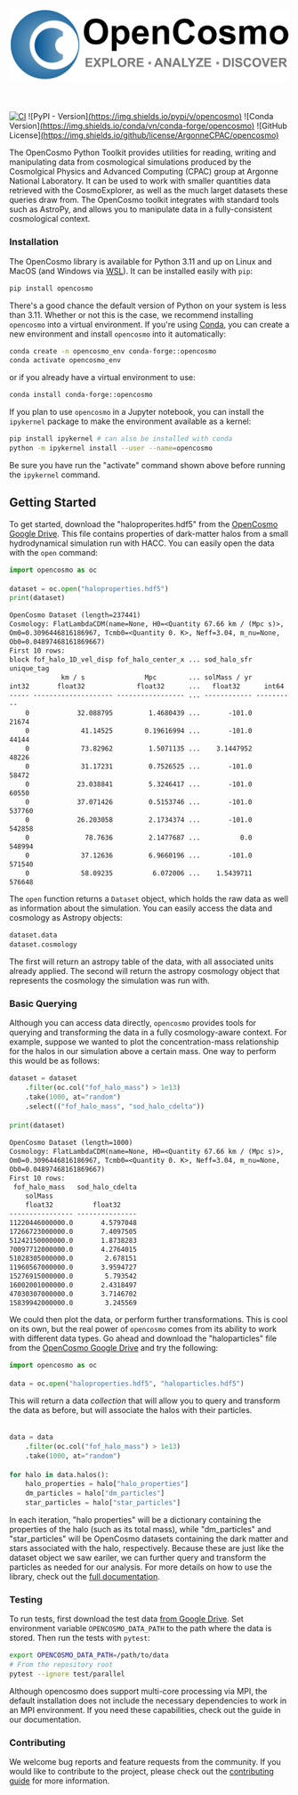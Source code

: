 <h1 align="center">
    <picture>
        <source srcset="https://raw.githubusercontent.com/ArgonneCPAC/opencosmo/main/branding/opencosmo_dark.png" media="(prefers-color-scheme: dark)">
        <source srcset="https://raw.githubusercontent.com/ArgonneCPAC/opencosmo/main/branding/opencosmo_light.png" media="(prefers-color-scheme: light)">
        <img src="https://raw.githubusercontent.com/ArgonneCPAC/opencosmo/main/branding/opencosmo_light.png" alt="OpenCosmo">
    </picture>
</h1><br>

[![CI](https://github.com/ArgonneCPAC/OpenCosmo/actions/workflows/merge.yaml/badge.svg)](https://github.com/ArgonneCPAC/OpenCosmo/actions/workflows/merge.yaml)
![PyPI - Version][(https://img.shields.io/pypi/v/opencosmo)](https://pypi.org/project/opencosmo/)
![Conda Version][(https://img.shields.io/conda/vn/conda-forge/opencosmo)](https://anaconda.org/conda-forge/opencosmo)
![GitHub License][(https://img.shields.io/github/license/ArgonneCPAC/opencosmo)](https://github.com/ArgonneCPAC/OpenCosmo/blob/main/LICENSE.md)


The OpenCosmo Python Toolkit provides utilities for reading, writing and manipulating data from cosmological simulations produced by the Cosmolgical Physics and Advanced Computing (CPAC) group at Argonne National Laboratory. It can be used to work with smaller quantities data retrieved with the CosmoExplorer, as well as the much larget datasets these queries draw from. The OpenCosmo toolkit integrates with standard tools such as AstroPy, and allows you to manipulate data in a fully-consistent cosmological context.

### Installation

The OpenCosmo library is available for Python 3.11 and up on Linux and MacOS (and Windows via [WSL](https://learn.microsoft.com/en-us/windows/wsl/setup/environment)). It can be installed easily with `pip`:

```bash
pip install opencosmo
```


There's a good chance the default version of Python on your system is less than 3.11. Whether or not this is the case, we recommend installing `opencosmo` into a virtual environment. If you're using [Conda](https://docs.conda.io/projects/conda/en/stable/user-guide/getting-started.html), you can create a new environment and install `opencosmo` into it automatically:

```bash
conda create -n opencosmo_env conda-forge::opencosmo
conda activate opencosmo_env
```

or if you already have a virtual environment to use:

```bash
conda install conda-forge::opencosmo
```

If you plan to use `opencosmo` in a Jupyter notebook, you can install the `ipykernel` package to make the environment available as a kernel:

```bash
pip install ipykernel # can also be installed with conda
python -m ipykernel install --user --name=opencosmo
```

Be sure you have run the "activate" command shown above before running the `ipykernel` command.

## Getting Started

To get started, download the "haloproperites.hdf5" from the [OpenCosmo Google Drive](https://drive.google.com/drive/folders/1CYmZ4sE-RdhRdLhGuYR3rFfgyA3M1mU-?usp=sharing). This file contains properties of dark-matter halos from a small hydrodynamical simulation run with HACC. You can easily open the data with the `open` command:

```python
import opencosmo as oc

dataset = oc.open("haloproperties.hdf5")
print(dataset)
```

```text
OpenCosmo Dataset (length=237441)
Cosmology: FlatLambdaCDM(name=None, H0=<Quantity 67.66 km / (Mpc s)>, Om0=0.3096446816186967, Tcmb0=<Quantity 0. K>, Neff=3.04, m_nu=None, Ob0=0.04897468161869667)
First 10 rows:
block fof_halo_1D_vel_disp fof_halo_center_x ... sod_halo_sfr unique_tag
             km / s               Mpc        ... solMass / yr
int32       float32             float32      ...   float32      int64
----- -------------------- ----------------- ... ------------ ----------
    0            32.088795         1.4680439 ...       -101.0      21674
    0             41.14525        0.19616994 ...       -101.0      44144
    0             73.82962         1.5071135 ...    3.1447952      48226
    0             31.17231         0.7526525 ...       -101.0      58472
    0            23.038841         5.3246417 ...       -101.0      60550
    0            37.071426         0.5153746 ...       -101.0     537760
    0            26.203058         2.1734374 ...       -101.0     542858
    0              78.7636         2.1477687 ...          0.0     548994
    0             37.12636         6.9660196 ...       -101.0     571540
    0             58.09235          6.072006 ...    1.5439711     576648
```

The `open` function returns a `Dataset` object, which holds the raw data as well as information about the simulation. You can easily access the data and cosmology as Astropy objects:
```python
dataset.data
dataset.cosmology
```

The first will return an astropy table of the data, with all associated units already applied. The second will return the astropy cosmology object that represents the cosmology the simulation was run with. 

### Basic Querying

Although you can access data directly, `opencosmo` provides tools for querying and transforming the data in a fully cosmology-aware context. For example, suppose we wanted to plot the concentration-mass relationship for the halos in our simulation above a certain mass. One way to perform this would be as follows:

```python
dataset = dataset
    .filter(oc.col("fof_halo_mass") > 1e13)
    .take(1000, at="random")
    .select(("fof_halo_mass", "sod_halo_cdelta"))

print(dataset)

```

```text
OpenCosmo Dataset (length=1000)
Cosmology: FlatLambdaCDM(name=None, H0=<Quantity 67.66 km / (Mpc s)>, Om0=0.3096446816186967, Tcmb0=<Quantity 0. K>, Neff=3.04, m_nu=None, Ob0=0.04897468161869667)
First 10 rows:
 fof_halo_mass   sod_halo_cdelta
    solMass
    float32          float32
---------------- ---------------
11220446000000.0       4.5797048
17266723000000.0       7.4097505
51242150000000.0       1.8738283
70097712000000.0       4.2764015
51028305000000.0        2.678151
11960567000000.0       3.9594727
15276915000000.0        5.793542
16002001000000.0       2.4318497
47030307000000.0       3.7146702
15839942000000.0        3.245569
```

We could then plot the data, or perform further transformations. This is cool on its own, but the real power of `opencosmo` comes from its ability to work with different data types. Go ahead and download the "haloparticles" file from the [OpenCosmo Google Drive](https://drive.google.com/drive/folders/1CYmZ4sE-RdhRdLhGuYR3rFfgyA3M1mU-?usp=sharing) and try the following:

```python
import opencosmo as oc

data = oc.open("haloproperties.hdf5", "haloparticles.hdf5")
```
This will return a data *collection* that will allow you to query and transform the data as before, but will associate the halos with their particles. 

```python

data = data
    .filter(oc.col("fof_halo_mass") > 1e13)
    .take(1000, at="random")

for halo in data.halos():
    halo_properties = halo["halo_properties"]
    dm_particles = halo["dm_particles"]
    star_particles = halo["star_particles"]
```

In each iteration, "halo properties" will be a dictionary containing the properties of the halo (such as its total mass), while "dm_particles" and "star_particles" will be OpenCosmo datasets containing the dark matter and stars associated with the halo, respectively. Because these are just like the dataset object we saw eariler, we can further query and transform the particles as needed for our analysis. For more details on how to use the library, check out the [full documentation](https://opencosmo.readthedocs.io/en/latest/).

### Testing

To run tests, first download the test data [from Google Drive](https://drive.google.com/drive/folders/1CYmZ4sE-RdhRdLhGuYR3rFfgyA3M1mU-?usp=sharing). Set environment variable `OPENCOSMO_DATA_PATH` to the path where the data is stored. Then run the tests with `pytest`:

```bash
export OPENCOSMO_DATA_PATH=/path/to/data
# From the repository root
pytest --ignore test/parallel 
```

Although opencosmo does support multi-core processing via MPI, the default installation does not include the necessary dependencies to work in an MPI environment. If you need these capabilities, check out the guide in our documentation.

### Contributing

We welcome bug reports and feature requests from the community. If you would like to contribute to the project, please check out the [contributing guide](CONTRIBUTING.md) for more information.

```
